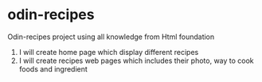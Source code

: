 # odin-recipes
Odin-recipes project using all knowledge from Html foundation

1. I will create home page which display different recipes
2. I will create recipes web pages which includes their photo, way to cook foods and ingredient 